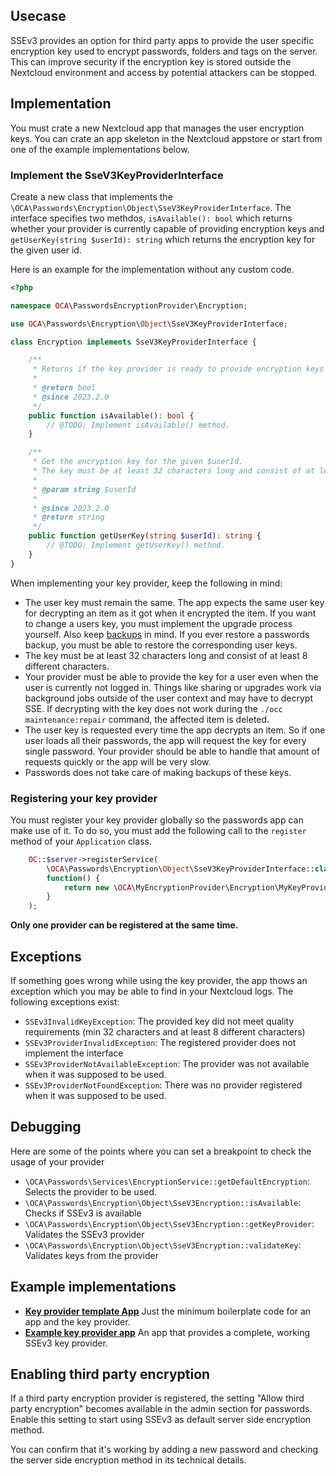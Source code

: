 ## Usecase
SSEv3 provides an option for third party apps to provide the user specific encryption key used to encrypt passwords, folders and tags on the server.
This can improve security if the encryption key is stored outside the Nextcloud environment and access by potential attackers can be stopped.


## Implementation
You must crate a new Nextcloud app that manages the user encryption keys. You can crate an app skeleton in the Nextcloud appstore or start from one of the example implementations below.

### Implement the SseV3KeyProviderInterface
Create a new class that implements the `\OCA\Passwords\Encryption\Object\SseV3KeyProviderInterface`.
The interface specifies two methdos, `isAvailable(): bool` which returns whether your provider is currently capable of providing encryption keys
and `getUserKey(string $userId): string` which returns the encryption key for the given user id.

Here is an example for the implementation without any custom code.
```php
<?php

namespace OCA\PasswordsEncryptionProvider\Encryption;

use OCA\Passwords\Encryption\Object\SseV3KeyProviderInterface;

class Encryption implements SseV3KeyProviderInterface {

    /**
     * Returns if the key provider is ready to provide encryption keys
     *
     * @return bool
     * @since 2023.2.0
     */
    public function isAvailable(): bool {
        // @TODO: Implement isAvailable() method.
    }

    /**
     * Get the encryption key for the given $userId.
     * The key must be at least 32 characters long and consist of at least 8 different characters
     *
     * @param string $userId
     *
     * @since 2023.2.0
     * @return string
     */
    public function getUserKey(string $userId): string {
        // @TODO: Implement getUserKey() method.
    }
}
```

When implementing your key provider, keep the following in mind:
- The user key must remain the same. The app expects the same user key for decrypting an item as it got when it encrypted the item.
  If you want to change a users key, you must implement the upgrade process yourself.
  Also keep [backups](../../Administrators/Backups) in mind.
  If you ever restore a passwords backup, you must be able to restore the corresponding user keys.
- The key must be at least 32 characters long and consist of at least 8 different characters.
- Your provider must be able to provide the key for a user even when the user is currently not logged in.
  Things like sharing or upgrades work via background jobs outside of the user context and may have to decrypt SSE.
  If decrypting with the key does not work during the `./occ maintenance:repair` command, the affected item is deleted.
- The user key is requested every time the app decrypts an item.
  So if one user loads all their passwords, the app will request the key for every single password.
  Your provider should be able to handle that amount of requests quickly or the app will be very slow.
- Passwords does not take care of making backups of these keys.

### Registering your key provider
You must register your key provider globally so the passwords app can make use of it.
To do so, you must add the following call to the `register` method of your `Application` class.

```php
    OC::$server->registerService(
        \OCA\Passwords\Encryption\Object\SseV3KeyProviderInterface::class,
        function() {
            return new \OCA\MyEncryptionProvider\Encryption\MyKeyProvider();
        }
    );
```

**Only one provider can be registered at the same time.**


## Exceptions
If something goes wrong while using the key provider, the app thows an exception which you may be able to find in your Nextcloud logs.
The following exceptions exist:

- `SSEv3InvalidKeyException`: The provided key did not meet quality requirements (min 32 characters and at least 8 different characters)
- `SSEv3ProviderInvalidException`: The registered provider does not implement the interface
- `SSEv3ProviderNotAvailableException`: The provider was not available when it was supposed to be used.
- `SSEv3ProviderNotFoundException`: There was no provider registered when it was supposed to be used.


## Debugging
Here are some of the points where you can set a breakpoint to check the usage of your provider

- `\OCA\Passwords\Services\EncryptionService::getDefaultEncryption`: Selects the provider to be used.
- `\OCA\Passwords\Encryption\Object\SseV3Encryption::isAvailable`: Checks if SSEv3 is available
- `\OCA\Passwords\Encryption\Object\SseV3Encryption::getKeyProvider`: Validates the SSEv3 provider
- `\OCA\Passwords\Encryption\Object\SseV3Encryption::validateKey`: Validates keys from the provider

## Example implementations
- [**Key provider template App**](../_files/basic-encryption-provider.zip)
  Just the minimum boilerplate code for an app and the key provider.
- [**Example key provider app**](../_files/full-encryption-provider.zip)
  An app that provides a complete, working SSEv3 key provider.


## Enabling third party encryption
If a third party encryption provider is registered, the setting "Allow third party encryption" becomes available in the admin section for passwords.
Enable this setting to start using SSEv3 as default server side encryption method.

You can confirm that it's working by adding a new password and checking the server side encryption method in its technical details.